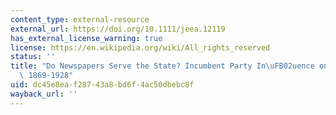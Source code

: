 ```yaml
---
content_type: external-resource
external_url: https://doi.org/10.1111/jeea.12119
has_external_license_warning: true
license: https://en.wikipedia.org/wiki/All_rights_reserved
status: ''
title: "Do Newspapers Serve the State? Incumbent Party In\uFB02uence on the US Press,\
  \ 1869-1928"
uid: dc45e8ea-f287-43a8-bd6f-4ac50dbebc8f
wayback_url: ''
---
```

